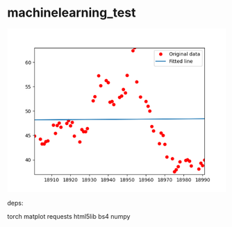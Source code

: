 # machinelearning_test

![matplot_screen](https://github.com/trite2k3/machinelearning_test/raw/main/matplot.png)

deps:

torch
matplot
requests
html5lib
bs4
numpy
